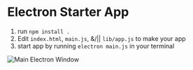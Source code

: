# Electron Starter App

1. run `npm install .`
2. Edit `index.html`, `main.js`, &/|| `lib/app.js` to make your app
3. start app by running `electron main.js` in your terminal

![Main Electron Window](http://imgur.com/SnBIyZN.png)
